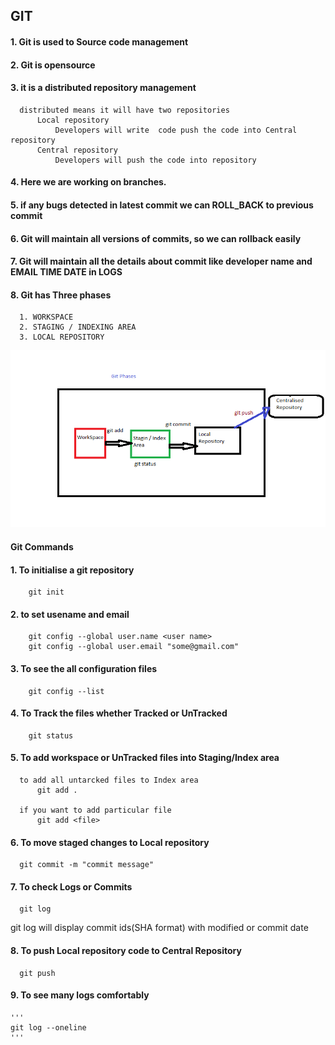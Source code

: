   ##              GIT

 #### 1. Git is used to Source code management
 #### 2. Git is opensource
 #### 3. it is a distributed repository management
      distributed means it will have two repositories
          Local repository
              Developers will write  code push the code into Central repository
          Central repository
              Developers will push the code into repository
 #### 4. Here we are working on branches.
 #### 5. if any bugs detected in latest commit we can ROLL_BACK to previous commit 
 #### 6. Git will maintain all versions of commits, so we can rollback easily
 #### 7. Git will maintain all the details about commit like developer name and EMAIL TIME DATE in LOGS
 #### 8. Git has Three phases
      1. WORKSPACE
      2. STAGING / INDEXING AREA
      3. LOCAL REPOSITORY
![preview](./images/git_phases.png)


####      Git Commands 
#### 1. To initialise a git repository
        git init

#### 2. to set usename and email
        git config --global user.name <user name>
        git config --global user.email "some@gmail.com"

#### 3. To see the all configuration files 
        git config --list


#### 4. To Track the files whether Tracked or UnTracked
        git status


 #### 5. To add workspace or UnTracked files into Staging/Index area
      to add all untarcked files to Index area
          git add .  

      if you want to add particular file
          git add <file>


 #### 6. To move staged changes to  Local repository 

      git commit -m "commit message"

 #### 7. To check Logs or Commits

      git log
  git log will display commit    ids(SHA format) with modified   or commit  date

 #### 8. To push  Local repository  code to  Central Repository 

      git push 

 #### 9. To see many logs comfortably
    '''
    git log --oneline
    '''

